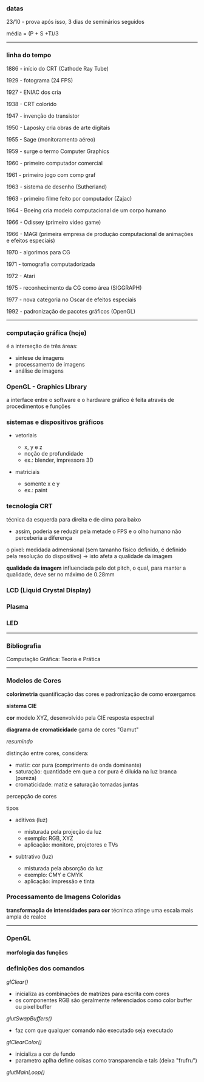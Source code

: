 
### datas

23/10 - prova
após isso, 3 dias de seminários seguidos

média = (P + S +T)/3

---
### linha do tempo

1886 - início do CRT (Cathode Ray Tube)

1929 - fotograma (24 FPS)

1927 - ENIAC dos cria

1938 - CRT colorido

1947 - invenção do transistor

1950 - Laposky cria obras de arte digitais

1955 - Sage (monitoramento aéreo)

 1959 - surge o termo Computer Graphics

1960 - primeiro computador comercial

 1961 - primeiro jogo com comp graf

1963 - sistema de desenho (Sutherland)

1963 - primeiro filme feito por computador (Zajac)

1964 - Boeing cria modelo computacional de um corpo humano

1966 - Odissey (primeiro video game)

1966 - MAGI (primeira empresa de produção computacional de animações e efeitos especiais)

1970 - algorimos para CG

1971 - tomografia computadorizada

1972 - Atari 

1975 - reconhecimento da CG como área (SIGGRAPH)

1977 - nova categoria no Oscar de efeitos especiais

1992 - padronização de pacotes gráficos (OpenGL)

---
### computação gráfica (hoje)

é a interseção de três áreas:
- sintese de imagens
- processamento de imagens
- análise de imagens

### OpenGL - Graphics LIbrary

a interface entre o software e o hardware gráfico é feita através de procedimentos e funções 

### sistemas e dispositivos gráficos

- vetoriais
	- x, y e z
	- noção de profundidade
	- ex.: blender, impressora 3D
	
- matriciais
	- somente x e y
	- ex.: paint

### tecnologia CRT

técnica da esquerda para direita e de cima para baixo
- assim, poderia se reduzir pela metade o FPS e o olho humano não perceberia a diferença

o pixel: medidada admensional (sem tamanho físico definido, é definido pela resolução do dispositivo) -> isto afeta a qualidade da imagem

**qualidade da imagem**
influenciada pelo dot pitch, o qual, para manter a qualidade, deve ser no máximo de 0.28mm

### LCD (Liquid Crystal Display)

### Plasma

### LED

---
### Bibliografia

Computação Gráfica: Teoria e Prática

---

### Modelos de Cores

**colorimetria**
quantificação das cores e padronização de como enxergamos

**sistema CIE**

**cor**
modelo XYZ, desenvolvido pela CIE
resposta espectral

**diagrama de cromaticidade**
gama de cores "Gamut"

*resumindo*

distinção entre cores, considera:
- matiz: cor pura (comprimento de onda dominante)
- saturação: quantidade em que a cor pura é diluida na luz branca (pureza)
- cromaticidade: matiz e saturação tomadas juntas

percepção de cores

tipos
- aditivos (luz)
	- misturada pela projeção da luz
	- exemplo: RGB, XYZ
	- aplicação: monitore, projetores e TVs
	
- subtrativo (luz)
	- misturada pela absorção da luz
	- exemplo: CMY e CMYK
	- aplicação: impressão e tinta


### Processamento de Imagens Coloridas

**transformaçõa de intensidades para cor**
técninca atinge uma escala mais ampla de realce

---

### OpenGL

#### morfologia das funções

### definições dos comandos

*glClear()*
- inicializa as combinações de matrizes para escrita com cores
- os componentes RGB são geralmente referenciados como color buffer ou pixel buffer

*glutSwapBuffers()*
- faz com que qualquer comando não executado seja executado

*glClearColor()*
- inicializa a cor de fundo
- parametro aplha define coisas como transparencia e tals (deixa "frufru")

*glutMainLoop()*

